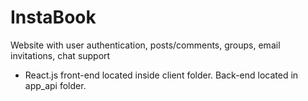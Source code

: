 # InstaBook
Website with user authentication, posts/comments, groups, email invitations, chat support
- React.js front-end located inside client folder. Back-end located in app_api folder.
